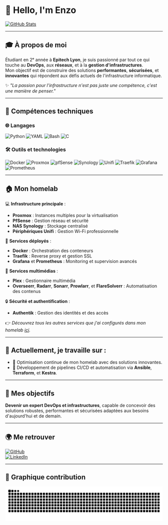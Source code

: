 # 👋 Hello, I'm Enzo  

[![GitHub Stats](https://github-readme-stats.vercel.app/api?username=enzogagg&show_icons=true&theme=dark&hide_border=true)](https://github.com/enzogagg)  

---

## 🎓 À propos de moi  

Étudiant en 2ᵉ année à **Epitech Lyon**, je suis passionné par tout ce qui touche au **DevOps**, aux **réseaux**, et à la **gestion d'infrastructures**.  
Mon objectif est de construire des solutions **performantes**, **sécurisées**, et **innovantes** qui répondent aux défis actuels de l'infrastructure informatique.  

✨ *"La passion pour l'infrastructure n'est pas juste une compétence, c'est une manière de penser."*

---

## 🔧 Compétences techniques  

### 🌐 Langages  
![Python](https://img.shields.io/badge/-Python-3776AB?logo=python&logoColor=white&style=flat-square)
![YAML](https://img.shields.io/badge/-YAML-0F9D58?logo=yaml&logoColor=white&style=flat-square)
![Bash](https://img.shields.io/badge/-Bash-4EAA25?logo=gnubash&logoColor=white&style=flat-square)
![C](https://img.shields.io/badge/-C-A8B9CC?logo=c&logoColor=white&style=flat-square)

### 🛠️ Outils et technologies  
![Docker](https://img.shields.io/badge/-Docker-2496ED?logo=docker&logoColor=white&style=flat-square)
![Proxmox](https://img.shields.io/badge/-Proxmox-E57000?logo=proxmox&logoColor=white&style=flat-square)
![pfSense](https://img.shields.io/badge/-pfSense-003399?logo=pfsense&logoColor=white&style=flat-square)
![Synology](https://img.shields.io/badge/-Synology-B5B5B6?logo=synology&logoColor=white&style=flat-square)
![Unifi](https://img.shields.io/badge/-Unifi-55C500?logo=ubiquiti&logoColor=white&style=flat-square)
![Traefik](https://img.shields.io/badge/-Traefik-24A1C1?logo=traefikmesh&logoColor=white&style=flat-square)
![Grafana](https://img.shields.io/badge/-Grafana-F46800?logo=grafana&logoColor=white&style=flat-square)
![Prometheus](https://img.shields.io/badge/-Prometheus-E6522C?logo=prometheus&logoColor=white&style=flat-square)

---

## 🏠 Mon homelab  

💻 **Infrastructure principale** :  
- **Proxmox** : Instances multiples pour la virtualisation  
- **PfSense** : Gestion réseau et sécurité  
- **NAS Synology** : Stockage centralisé  
- **Périphériques Unifi** : Gestion Wi-Fi professionnelle  

🔧 **Services déployés** :  
- **Docker** : Orchestration des conteneurs  
- **Traefik** : Reverse proxy et gestion SSL  
- **Grafana** et **Prometheus** : Monitoring et supervision avancés  

🎥 **Services multimédias** :  
- **Plex** : Gestionnaire multimédia  
- **Overseerr**, **Radarr**, **Sonarr**, **Prowlarr**, et **FlareSolverr** : Automatisation des contenus  

🔒 **Sécurité et authentification** :  
- **Authentik** : Gestion des identités et des accès  

👉 *Découvrez tous les autres services que j'ai configurés dans mon homelab [ici](#).*  

---

## 🌱 Actuellement, je travaille sur :  
- 🚀 Optimisation continue de mon homelab avec des solutions innovantes.  
- 📖 Développement de pipelines CI/CD et automatisation via **Ansible**, **Terraform**, et **Kestra**.  

---

## 🌟 Mes objectifs  
**Devenir un expert DevOps et infrastructures**, capable de concevoir des solutions robustes, performantes et sécurisées adaptées aux besoins d'aujourd'hui et de demain.

---

## 🌍 Me retrouver  

[![GitHub](https://img.shields.io/badge/GitHub-%23121011.svg?style=for-the-badge&logo=github&logoColor=white)](https://github.com/enzogagg/)  
[![LinkedIn](https://img.shields.io/badge/LinkedIn-%230077B5.svg?style=for-the-badge&logo=linkedin&logoColor=white)](https://www.linkedin.com/in/enzo-gaggiotti-867a0229a?utm_source=share&utm_campaign=share_via&utm_content=profile&utm_medium=ios_app)  

---

## 🐍 Graphique contribution  

![Snake animation](https://github.com/enzogagg/enzogagg/blob/output/github-contribution-grid-snake.svg)
